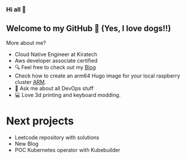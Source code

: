 ### Hi all 👋
## Welcome to my GitHub :dog: (Yes, I love dogs!!) 
More about me? 

- Cloud Native Engineer at Kiratech
- Aws developer associate certified
- :mag: Feel free to check out my [Blog](https://blog.alfor.dev/)
- Check how to create an arm64 Hugo image for your local raspberry cluster [ARM](https://github.com/MovieMaker93/hugo-arm-site).
- 💬 Ask me about all DevOps stuff
- :computer: Love 3d printing and keyboard modding.

# Next projects

- Leetcode repository with solutions
- New Blog
- POC Kubernetes operator with Kubebuilder
